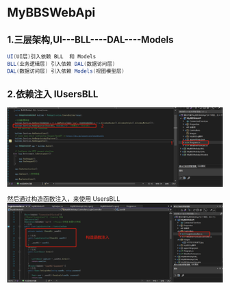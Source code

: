 # MyBBSWebApi
 ## 1.三层架构,UI---BLL----DAL----Models
```C# 
UI(UI层)引入依赖 BLL  和 Models
BLL(业务逻辑层) 引入依赖 DAL(数据访问层)
DAL(数据访问层) 引入依赖 Models(视图模型层)
```

## 2.依赖注入 IUsersBLL
![依赖注入](https://github.com/RanGuMo/MyBBSWebApi/blob/master/MyBBSWebAPi2/Images/1657033396872.jpg)

然后通过构造函数注入，来使用 UsersBLL
![依赖注入](https://github.com/RanGuMo/MyBBSWebApi/blob/master/MyBBSWebAPi2/Images/1657033480682.jpg)

